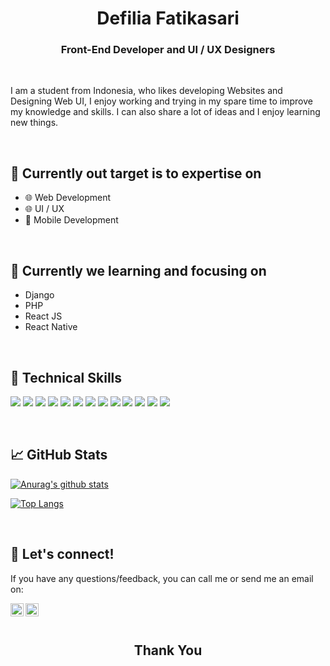 <h1 align="center">Defilia Fatikasari</h1>


<h3 align="center">Front-End Developer and UI / UX Designers</h3>

<br>

<p>I am a student from Indonesia, who likes developing Websites and Designing Web UI, I enjoy working and trying in my spare time to improve my knowledge and skills. I can also share a lot of ideas and I enjoy learning new things.</p>

<br>

## 🎯 Currently out target is to expertise on
- 🌐 Web Development
- 🌐 UI / UX
- 📱 Mobile Development

<br>


## 🌱 Currently we learning and focusing on
- Django
- PHP
- React JS
- React Native

<br>

## 💼 Technical Skills
![](https://img.shields.io/badge/Code-HTML5-informational?style=flat&logo=HTML5&color=E34F26)
![](https://img.shields.io/badge/Style-CSS3-informational?style=flat&logo=CSS3&color=1572B6)
![](https://img.shields.io/badge/Style-Tailwind-informational?style=flat&logo=TailwindCSS&color=06B6D4)
![](https://img.shields.io/badge/Tools-Figma-informational?style=flat&logo=Figma&color=F24E1E)
![](https://img.shields.io/badge/Tools-NPM-informational?style=flat&logo=NPM&color=CB3837)
![](https://img.shields.io/badge/Tools-Git-informational?style=flat&logo=Git&color=F05032)
![](https://img.shields.io/badge/Tools-GitHub-informational?style=flat&logo=GitHub&color=181717)
![](https://img.shields.io/badge/Code-React-informational?style=flat&logo=react&color=61DAFB)
![](https://img.shields.io/badge/Code-JavaScript-informational?style=flat&logo=JavaScript&color=F7DF1E)
![](https://img.shields.io/badge/Code-TypeScript-informational?style=flat&logo=TypeScript&color=3178C6)
![](https://img.shields.io/badge/Code-Python-informational?style=flat&logo=Python&color=3776AB)
![](https://img.shields.io/badge/Code-Django-informational?style=flat&logo=Django&color=092E20)
![](https://img.shields.io/badge/Tools-Figma-informational?style=flat&logo=Figma&color=F24E1E)


<br>

## 📈 GitHub Stats

[![Anurag's github stats](https://github-readme-stats.vercel.app/api?username=defiliafatikasari)](https://github.com/defiliafatikasari)

[![Top Langs](https://github-readme-stats.vercel.app/api/top-langs/?username=defiliafatikasari&layout=compact)](https://github.com/defiliafatikasari)

<br>
    
## 🤝 Let's connect!
If you have any questions/feedback, you can call me or send me an email on:

<a href="https://www.linkedin.com/in/defilia-fatikasari-760b3026b/"><img align="left" src="https://raw.githubusercontent.com/yushi1007/yushi1007/main/images/linkedin.svg" alt="Tika/Defi | LinkedIn" width="21px"/></a>
<a href="https://www.instagram.com/im_dftikasr18/"><img align="left" src="https://raw.githubusercontent.com/yushi1007/yushi1007/main/images/instagram.svg" alt="Tika/Defi | Instagram" width="21px"/></a>

<br>
<br>

<h2 align="center"> Thank You </h2>